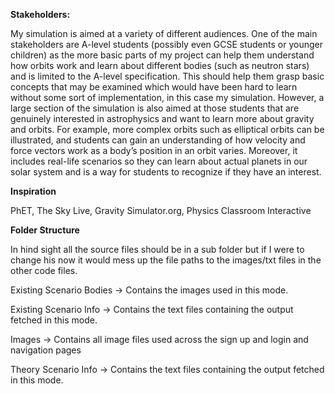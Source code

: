 **Stakeholders:**

My simulation is aimed at a variety of different audiences. One of the main stakeholders are A-level students (possibly even GCSE students or younger children) as the more basic parts of my project can help them understand how orbits work and learn about different bodies (such as neutron stars) and is limited to the A-level specification. This should help them grasp basic concepts that may be examined which would have been hard to learn without some sort of implementation, in this case my simulation.
However, a large section of the simulation is also aimed at those students that are genuinely interested in astrophysics and want to learn more about gravity and orbits. For example, more complex orbits such as elliptical orbits can be illustrated, and students can gain an understanding of how velocity and force vectors work as a body’s position in an orbit varies. Moreover, it includes real-life scenarios so they can learn about actual planets in our solar system and is a way for students to recognize if they have an interest.

**Inspiration**

PhET, The Sky Live, Gravity Simulator.org, Physics Classroom Interactive

**Folder Structure**

In hind sight all the source files should be in a sub folder but if I were to change his now it would mess up the file paths to the images/txt files in the other code files.

Existing Scenario Bodies -> Contains the images used in this mode.

Existing Scenario Info   -> Contains the text files containing the output fetched in this mode.

Images                   -> Contains all image files used across the sign up and login and navigation pages

Theory Scenario Info     -> Contains the text files containing the output fetched in this mode.

